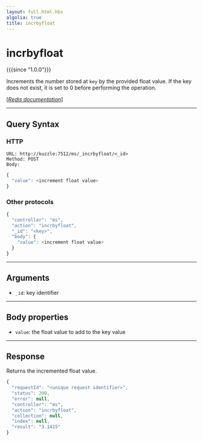 ```yaml
---
layout: full.html.hbs
algolia: true
title: incrbyfloat
---
```


# incrbyfloat

{{{since "1.0.0"}}}

Increments the number stored at `key` by the provided float value. If the key does not exist, it is set to 0 before performing the operation.

[[_Redis documentation_]](https://redis.io/commands/incrbyfloat)

---

## Query Syntax

### HTTP

```http
URL: http://kuzzle:7512/ms/_incrbyfloat/<_id>
Method: POST  
Body:
```

```js
{
  "value": <increment float value>
}
```

### Other protocols

```js
{
  "controller": "ms",
  "action": "incrbyfloat",
  "_id": "<key>",
  "body": {
    "value": <increment float value>
  }
}
```

---

## Arguments

* `_id`: key identifier

---

## Body properties

* `value`: the float value to add to the key value

---

## Response

Returns the incremented float value.

```javascript
{
  "requestId": "<unique request identifier>",
  "status": 200,
  "error": null,
  "controller": "ms",
  "action": "incrbyfloat",
  "collection": null,
  "index": null,
  "result": "3.1415"
}
```
